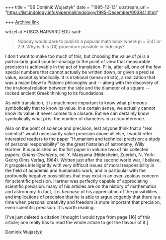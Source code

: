 +++
title = "96 Dominik Wujastyk"
date = "1995-12-13"
upstream_url = "https://list.indology.info/pipermail/indology/1995-December/003841.html"

+++
[Archive link](https://list.indology.info/pipermail/indology/1995-December/003841.html)

witzel at HUSC3.HARVARD.EDU said:

> Nobody would dare to publish a popular math book where pi = 3.41 or 2.9. 
> Why is this (GI) procedure possible in Indology?

I don't want to make too much of this, but choosing the value of pi is a
particularly good counter-analogy to the point of view that measurable
precision is achievable in the act of translation.  Pi is, after all,
one of the few special numbers that cannot actually be written down, or
given a precise value, except symbolically.  It is irrational (sensu
stricto), a realization that was a major blow to Platonic philosophy and
-- along with the discovery of the irrational relation between the side
and the diameter of a square -- rocked ancient Greek thinking to its
foundations.

As with translation, it is much more important to know what pi *means*
symbolically that to know its value.  In a certain sense, we actually
cannot know its value: it never comes to a closure.  But we can
certainly know symbolically what pi is: the number of diameters in a
circumference.

Also on the point of science and precision, lest anyone think that a
"real scientist" would necessarily value precision above all else, I
would refer interested readers to the paper
        "Humanism and technical precision: a study of personal
        responsibility"
by the great historian of astronomy, Willy Hartner.  It is published as
the fist paper in volume two of his collected papers,
        _Oriens-Occidens_, ed. Y. Maeyama (Hildesheim, Zuerich, N. York:
        Georg Olms Verlag, 1984).
Written just after the second world war, I believe, it grapples
intelligently with very difficult issues of moral responsibility in the
field of academic and humanistic work, and in particular with the
profoundly negative possibilities that may exist in an over-zealous
concern for scientific precision.  Hartner was perfectly capable of
appreciating scientific precision: many of his articles are on the
history of mathematics and astronomy.  In fact, it is *because* of his
appreciation of the possibilities and implications of precision that he
is able to argue cogently that there is a time when personal creativity
and freedom is more important that precision, even scientific precision.
It's worth reading.

[I've just deleted a citation I thought I would type from page [16] of
this article; one really has to read the whole article to get the
flavour of it.]


Dominik Wujastyk







